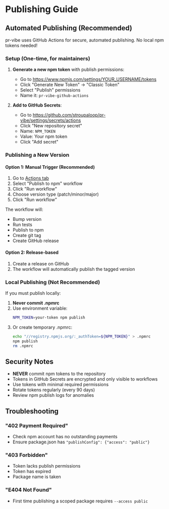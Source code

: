 # Publishing Guide

## Automated Publishing (Recommended)

pr-vibe uses GitHub Actions for secure, automated publishing. No local npm tokens needed!

### Setup (One-time, for maintainers)

1. **Generate a new npm token** with publish permissions:
   - Go to https://www.npmjs.com/settings/YOUR_USERNAME/tokens
   - Click "Generate New Token" → "Classic Token"
   - Select "Publish" permissions
   - Name it: `pr-vibe-github-actions`

2. **Add to GitHub Secrets**:
   - Go to https://github.com/stroupaloop/pr-vibe/settings/secrets/actions
   - Click "New repository secret"
   - Name: `NPM_TOKEN`
   - Value: Your npm token
   - Click "Add secret"

### Publishing a New Version

#### Option 1: Manual Trigger (Recommended)
1. Go to [Actions tab](https://github.com/stroupaloop/pr-vibe/actions)
2. Select "Publish to npm" workflow
3. Click "Run workflow"
4. Choose version type (patch/minor/major)
5. Click "Run workflow"

The workflow will:
- Bump version
- Run tests
- Publish to npm
- Create git tag
- Create GitHub release

#### Option 2: Release-based
1. Create a release on GitHub
2. The workflow will automatically publish the tagged version

### Local Publishing (Not Recommended)

If you must publish locally:

1. **Never commit .npmrc**
2. Use environment variable:
   ```bash
   NPM_TOKEN=your-token npm publish
   ```
3. Or create temporary .npmrc:
   ```bash
   echo "//registry.npmjs.org/:_authToken=${NPM_TOKEN}" > .npmrc
   npm publish
   rm .npmrc
   ```

## Security Notes

- **NEVER** commit npm tokens to the repository
- Tokens in GitHub Secrets are encrypted and only visible to workflows
- Use tokens with minimal required permissions
- Rotate tokens regularly (every 90 days)
- Review npm publish logs for anomalies

## Troubleshooting

### "402 Payment Required"
- Check npm account has no outstanding payments
- Ensure package.json has `"publishConfig": {"access": "public"}`

### "403 Forbidden"
- Token lacks publish permissions
- Token has expired
- Package name is taken

### "E404 Not Found"
- First time publishing a scoped package requires `--access public`